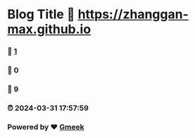 # Blog Title :link: https://zhanggan-max.github.io 
### :page_facing_up: [1](https://zhanggan-max.github.io/tag.html) 
### :speech_balloon: 0 
### :hibiscus: 9 
### :alarm_clock: 2024-03-31 17:57:59 
### Powered by :heart: [Gmeek](https://github.com/Meekdai/Gmeek)
